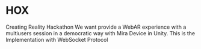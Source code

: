 # HOX

Creating Reality Hackathon
We want provide a WebAR experience with a multiusers session in a democratic way with Mira Device in Unity. 
This is the Implementation with WebSocket Protocol
